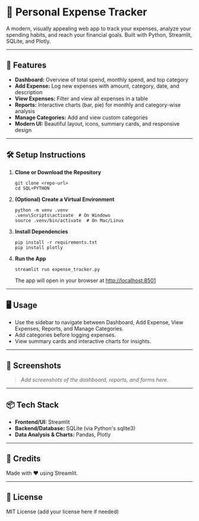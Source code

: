 # 💸 Personal Expense Tracker

A modern, visually appealing web app to track your expenses, analyze your spending habits, and reach your financial goals. Built with Python, Streamlit, SQLite, and Plotly.

---

## 🚀 Features
- **Dashboard:** Overview of total spend, monthly spend, and top category
- **Add Expense:** Log new expenses with amount, category, date, and description
- **View Expenses:** Filter and view all expenses in a table
- **Reports:** Interactive charts (bar, pie) for monthly and category-wise analysis
- **Manage Categories:** Add and view custom categories
- **Modern UI:** Beautiful layout, icons, summary cards, and responsive design

---

## 🛠️ Setup Instructions

1. **Clone or Download the Repository**
   ```
   git clone <repo-url>
   cd SQL+PYTHON
   ```

2. **(Optional) Create a Virtual Environment**
   ```
   python -m venv .venv
   .venv\Scripts\activate  # On Windows
   source .venv/bin/activate  # On Mac/Linux
   ```

3. **Install Dependencies**
   ```
   pip install -r requirements.txt
   pip install plotly
   ```

4. **Run the App**
   ```
   streamlit run expense_tracker.py
   ```
   The app will open in your browser at [http://localhost:8501](http://localhost:8501)

---

## 🖥️ Usage
- Use the sidebar to navigate between Dashboard, Add Expense, View Expenses, Reports, and Manage Categories.
- Add categories before logging expenses.
- View summary cards and interactive charts for insights.

---

## 📸 Screenshots
> _Add screenshots of the dashboard, reports, and forms here._

---

## 📦 Tech Stack
- **Frontend/UI:** Streamlit
- **Backend/Database:** SQLite (via Python's sqlite3)
- **Data Analysis & Charts:** Pandas, Plotly

---

## 🙌 Credits
Made with ❤️ using Streamlit.

---

## 📄 License
MIT License (add your license here if needed) 